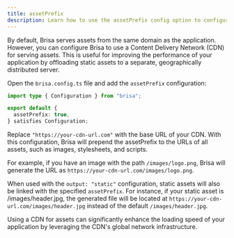 ```yaml
---
title: assetPrefix
description: Learn how to use the assetPrefix config option to configure your CDN.
---
```


By default, Brisa serves assets from the same domain as the application. However, you can configure Brisa to use a Content Delivery Network (CDN) for serving assets. This is useful for improving the performance of your application by offloading static assets to a separate, geographically distributed server.

Open the `brisa.config.ts` file and add the `assetPrefix` configuration:

```ts filename="brisa.config.ts"
import type { Configuration } from "brisa";

export default {
  assetPrefix: true,
} satisfies Configuration;
```

Replace `"https://your-cdn-url.com"` with the base URL of your CDN. With this configuration, Brisa will prepend the assetPrefix to the URLs of all assets, such as images, stylesheets, and scripts.

For example, if you have an image with the path `/images/logo.png`, Brisa will generate the URL as `https://your-cdn-url.com/images/logo.png`.

When used with the `output: "static"` configuration, static assets will also be linked with the specified `assetPrefix`. For instance, if your static asset is /images/header.jpg, the generated file will be located at `https://your-cdn-url.com/images/header.jpg` instead of the default `/images/header.jpg`.

Using a CDN for assets can significantly enhance the loading speed of your application by leveraging the CDN's global network infrastructure.
